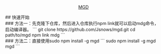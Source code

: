 <p align="center"><a href="https://vuejs.org" target="_blank">MGD</a></p>
## 快速开始
<br>
### 方法一：先克隆下仓库，然后进入仓库执行npm link就可以启动mdg命令，启动编译器。
```
git clone https://github.com/Jsnows/mgd.git
cd path/to/mgd
npm link 
mdg
```
<br>
### 方法二：直接使用sudo npm install -g mgd
```
sudo npm install -g mgd
mgd
```

